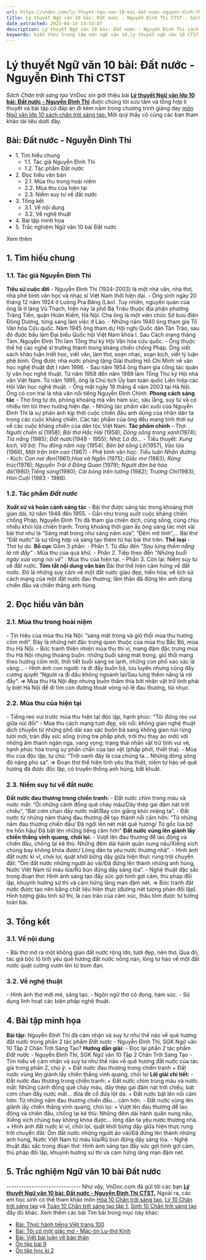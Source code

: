 ```yaml
---
url: https://vndoc.com/ly-thuyet-ngu-van-10-bai-dat-nuoc-nguyen-dinh-thi-ctst-292462
title: Lý thuyết Ngữ văn 10 bài: Đất nước - Nguyễn Đình Thi CTST - Sách Chân trời sáng tạo - VnDoc.com
date_extracted: 2025-04-14 14:53:07
description: Lý thuyết Ngữ văn 10 bài: Đất nước - Nguyễn Đình Thi sách Chân trời sáng tạo được VnDoc sưu tầm và giới thiệu  để tham khảo chuẩn bị cho bài giảng học kì mới sắp tới đây của mình.
keywords: kiến thức trọng tâm môn ngữ văn 10,lý thuyết ngữ văn 10 CTST,ngữ văn lớp 10,ôn tập lý thuyết văn lớp 10,lý thuyết môn ngữ văn 10,lý thuyết văn 10 CTST,Lý thuyết môn ngữ văn 10 bài Đất nước - Nguyễn Đình Thi,Đất nước - Nguyễn Đình Thi,trắc nghiệm ngữ văn 10 CTST,văn 10 chân trời sáng tạo
---
```


# Lý thuyết Ngữ văn 10 bài: Đất nước - Nguyễn Đình Thi CTST
 _Sách Chân trời sáng tạo_
VnDoc xin giới thiệu bài **[Lý thuyết Ngữ văn lớp 10 bài: Đất nước - Nguyễn Đình Thi](<https://vndoc.com/ly-thuyet-ngu-van-10-bai-dat-nuoc-nguyen-dinh-thi-ctst-292462>)** được chúng tôi sưu tầm và tổng hợp lí thuyết và bài tập có đáp án đi kèm nằm trong chương trình giảng dạy [môn Ngữ văn lớp 10 sách chân trời sáng tạo. ](<https://vndoc.com/ngu-van-10-chan-troi-sang-tao-tap1>)Mời quý thầy cô cùng các bạn tham khảo tài liệu dưới đây.
## Bài: Đất nước - Nguyễn Đình Thi
  * 1\. Tìm hiểu chung
    * 1.1. Tác giả Nguyễn Đình Thi
    * 1.2. Tác phẩm Đất nước 
  * 2\. Đọc hiểu văn bản 
    * 2.1. Mùa thu trong hoài niệm
    * 2.2. Mùa thu của hiện tại
    * 2.3. Niềm suy tư về đất nước
  * 3\. Tổng kết
    * 3.1. Về nội dung
    * 3.2. Về nghệ thuật
  * 4\. Bài tập minh họa
  * 5\. Trắc nghiệm Ngữ văn 10 bài Đất nước

Xem thêm
## **1\. Tìm hiểu chung**
### **1.1. Tác giả Nguyễn Đình Thi**
**Tiểu sử cuộc đời**
\- Nguyễn Đình Thi \(1924–2003\) là một nhà văn, nhà thơ, nhà phê bình văn học và nhạc sĩ Việt Nam thời hiện đại.
\- Ông sinh ngày 20 tháng 12 năm 1924 ở Luông Pra Băng \(Lào\). Tuy nhiên, nguyên quán của ông là ở làng Vũ Thạch, hiện nay là phố Bà Triệu thuộc địa phận phường Tràng Tiền, quận Hoàn Kiếm, Hà Nội. Cha ông là một viên chức Sở bưu điện Đông Dương, từng sang làm việc ở Lào.
\- Những năm 1940 ông tham gia Tổ Văn hóa Cứu quốc. Năm 1945 ông tham dự Hội nghị Quốc dân Tân Trào, sau đó được bầu làm Đại biểu Quốc hội Việt Nam khóa I. Sau Cách mạng tháng Tám, Nguyễn Đình Thi làm Tổng thư ký Hội Văn hóa cứu quốc.
\- Ông thuộc thế hệ các nghệ sĩ trưởng thành trong kháng chiến chống Pháp. Ông viết sách khảo luận triết học, viết văn, làm thơ, soạn nhạc, soạn kịch, viết lý luận phê bình. Ông được nhà nước phong tặng Giải thưởng Hồ Chí Minh về văn học nghệ thuật đợt I năm 1996.
\- Sau năm 1954 ông tham gia công tác quản lý văn học nghệ thuật. Từ năm 1958 đến năm 1989 làm Tổng Thư ký Hội nhà văn Việt Nam. Từ năm 1995, ông là Chủ tịch Ủy ban toàn quốc Liên hiệp các Hội Văn học nghệ thuật.
\- Ông mất ngày 18 tháng 4 năm 2003 tại Hà Nội. Ông có con trai là nhà văn nổi tiếng Nguyễn Đình Chính.
**Phong cách sáng tác**
\- Thơ ông tự do, phóng khoáng mà vẫn hàm súc, sâu lắng, suy tư và có nhiều tìm tòi theo hướng hiện đại.
\- Những tác phẩm văn xuôi của Nguyễn Đình Thi là sự phản ánh kịp thời cuộc chiến đấu anh dũng của nhân dân ta trong các cuộc kháng chiến. Các tác phẩm của ông đều mang tính thời sự về các cuộc kháng chiến của dân tộc Việt Nam.
**Tác phẩm chính**
\- Thơ: _Người chiến sĩ_ \(1958\); _Bài thơ Hắc Hải_ \(1958\); _Dòng sông trong xanh_\(1974\); _Tia nắng_ \(1985\); _Đất nước_\(1948 - 1955\); _Nhớ; Lá đỏ..._
\- Tiểu thuyết: _Xung kích, Vỡ bờ; Thu đông năm nay_ \(1954\), _Bên bờ sông Lô_\(1957\), _Vào lửa_ \(1966\), _Mặt trận trên cao_ \(1967\)
\- Phê bình văn học: _Tiểu luận Nhận đường._
\- Kịch: _Con nai đen_\(1961\);_Hoa và Ngần_ \(1975\); _Giấc mơ_ \(1983\); _Rừng trúc_\(1978\); _Nguyễn Trãi ở Đông Quan_ \(1979\); _Người đàn bà hóa đá_\(1980\);_Tiếng sóng_\(1980\); _Cái bóng trên tường_ \(1982\); _Trương Chi_\(1983\); _Hòn Cuội_ \(1983 - 1986\).
### **1.2. Tác phẩm** _Đất nước_
**Xuất xứ và hoàn cảnh sáng tác**
\- Bài thơ được sáng tác trong khoảng thời gian dài, từ năm 1948 đến 1955.
\- Gần như trong suốt cuộc kháng chiến chống Pháp, Nguyễn Đình Thi đã tham gia chiến dịch, cùng sống, cùng chịu nhiều khói lửa chiến tranh. Trong khoảng thời gian ấy ông sáng tác một vài bài thơ như là “Sáng mát trong như sáng năm xưa”, “Đêm mít tinh”,... Bài thơ “Đất nước” là sự tổng hợp và sáng tạo thêm từ hai bài thơ trên.
**Thể loại**
\- Thơ tự do.
**Bố cục**
Gồm 3 phần:
\- Phần 1. Từ đầu đến _“Sau lưng thềm nắng lá rơi đầy”_ : Mùa thu của quá khứ.
\- Phần 2. Tiếp theo đến _“Những buổi ngày xưa vọng nói về”_ : Mùa thu của hiện tại.
\- Phần 3. Còn lại: Niềm suy tư về đất nước.
**Tóm tắt nội dung văn bản**
Bài thơ thể hiện cảm hứng về đất nước. Đó là những suy cảm về một đất nước giàu đẹp, hiền hòa; về lịch sử cách mạng của một đất nước đau thương; lầm thân đã đứng lên anh dũng chiến đấu và chiến thắng anh hùng.
## **2\. Đọc hiểu văn bản**
### **2.1. Mùa thu trong hoài niệm**
\- Tín hiệu của mùa thu Hà Nội: “sáng mát trong và gió thổi mùa thu hương cốm mới”. Đây là những nét đặc trưng quen thuộc của mùa thu Bắc Bộ, mùa thu Hà Nội.
\- Bức tranh thiên nhiên mùa thu thi vị, mang đậm đặc trưng mùa thu Hà Nội nhưng thoáng buồn: những buổi sáng mát trong, gió thổi mang theo hương cốm mới, thời tiết buổi sáng se lạnh, những con phố xao xác lá vàng…
\- Hình ảnh con người: ra đi đầy buồn bã, lưu luyến nhưng cũng đầy cương quyết “Người ra đi đầu không ngoảnh lại/Sau lưng thềm nắng lá rơi đầy”.
=> Mùa thu Hà Nội đẹp nhưng buồn thấm thía bởi nhân vật trữ tình phải ly biệt Hà Nội để đi tìm con đường thoát vòng nô lệ đau thương, tủi nhục.
### **2.2. Mùa thu của hiện tại**
\- Tiếng reo vui trước mùa thu hiện tại độc lập, hạnh phúc: “Tôi đứng reo vui giữa núi đồi”
\- Mùa thu cách mạng tươi đẹp, sôi nổi: không gian nghệ thuật dịch chuyển từ những phố dài xao xác buồn bã sang không gian núi rừng tươi mới, tràn đầy sức sống \(rừng tre phấp phới, trời thu thay áo mới\) với những âm thanh ngân nga, vang vọng; trạng thái nhân vật trữ tình vui vẻ, hạnh phúc hòa trong sự phấn chấn của tạo vật \(phấp phới, thiết tha\).
\- Mùa thu của độc lập, tự chủ: “Trời xanh đây là của chúng ta… Những dòng sông đỏ nặng phù sa”.
=> Đoạn thơ thể hiện tình yêu tha thiết, niềm tự hào về quê hương đã được độc lập, có truyền thống anh hùng, bất khuất.
### **2.3. Niềm suy tư về đất nước**
**Đất nước đau thương trong chiến tranh:**
\- Đất nước chìm trong máu và nước mắt: “Ôi những cánh đồng quê chảy máu/Dây thép gai đâm nát trời chiều”, “Bát cơm chan đầy nước mắt/Bay còn giằng khỏi miệng ta”.
\- Đất nước từ những năm tháng đau thương để tạo thành nỗi căm hờn: “Từ những năm đau thương chiến đấu/ Ðã ngời lên nét mặt quê hương/ Từ gốc lúa bờ tre hồn hậu/ Ðã bật lên những tiếng căm hờn”
**Đất nước vùng lên giành lấy chiến thắng vinh quang, chói lọi:**
\- Vượt lên đau thương để lao động và chiến đấu, chống lại kẻ thù: Những đêm dài hành quân nung nấu/Xiềng xích chúng bay không khóa được/ Lòng dân ta yêu nước thương nhà”.
\- Hình ảnh đất nước kì vĩ, chói lọi, quật khởi bừng dậy giữa hiện thực rung trời chuyển đất: “Ôm đất nước những người áo vải/Đã đứng lên thành những anh hùng, Nước Việt Nam từ máu lửa/Rũ bùn đứng dậy sáng lòa”.
\- Nghệ thuật đặc sắc trong đoạn thơ: Hình ảnh sáng tạo đầy sức gợi hình gợi cảm, thủ pháp đối lập, khuynh hướng sử thi và cảm hứng lãng mạn đậm nét.
=> Bức tranh đất nước được tạo nên bằng chất liệu hiện thực \(đường nét tương phản đối lập\). Hình tượng giàu tính sử thi, là cao trào của cảm xúc, thâu tóm được tư tưởng toàn bài.
## **3\. Tổng kết**
### **3.1. Về nội dung**
\- Bài thơ mở ra một không gian đất nước rộng lớn, tươi đẹp, nên thơ. Qua đó, tác giả bộc lộ tình yêu quê hương đất nước nồng nàn, lòng tự hào về một đất nước quật cường vươn lên từ bom đạn.
### **3.2. Về nghệ thuật**
\- Hình ảnh thơ mới mẻ, sáng tạo.
\- Ngôn ngữ thơ cô đọng, hàm súc.
\- Sử dụng linh hoạt các biện pháp nghệ thuật.
## **4\. Bài tập minh họa**
**Bài tập:** Nguyễn Đình Thi đã cảm nhận và suy tư như thế nào về quê hương đất nước trong phần 2 tác phẩm _Đất nước -_ Nguyễn Đình Thi, SGK Ngữ văn 10 Tập 2 Chân Trời Sáng Tạo?
**Hướng dẫn giải:**
\- Đọc lại phần 2 tác phẩm _Đất nước -_ Nguyễn Đình Thi, SGK Ngữ văn 10 Tập 2 Chân Trời Sáng Tạo
\- Tìm hiểu về cảm nhận và suy tư như thế nào về quê hương đất nước của tác giả trong phần 2, chú ý:
\+ Đất nước đau thương trong chiến tranh
\+ Đất nước vùng lên giành lấy chiến thắng vinh quang, chói lọi
**Lời giải chi tiết:**
\- Đất nước đau thương trong chiến tranh:
\+ Đất nước chìm trong máu và nước mắt: Những cánh đồng quê chảy máu, dây thép gai đâm nát trời chiều, bát cơm chan đầy nước mắt… đứa đè cổ đứa lột da.
\+ Đất nước bật lên nỗi căm hờn: Từ những năm đau thương chiến đấu… căm hờn.
\- Đất nước vùng lên giành lấy chiến thắng vinh quang, chói lọi:
\+ Vượt lên đau thương để lao động và chiến đấu, chống lại kẻ thù: Những đêm dài hành quân nung nấu, Xiềng xích chúng bay không khóa được… lòng dân ta yêu nước thương nhà.
\+ Hình ảnh đất nước kì vĩ, chói lọi, quật khởi bừng dậy giữa hiện thực rung trời chuyển đất: Ôm đất nước những người áo vải/Đã đứng lên thành những anh hùng, Nước Việt Nam từ máu lửa/Rũ bùn đứng dậy sáng lòa.
\- Nghệ thuật đặc sắc trong đoạn thơ: Hình ảnh sáng tạo đầy sức gợi hình gợi cảm, thủ pháp đối lập, khuynh hướng sử thi và cảm hứng lãng mạn đậm nét.
## 5\. Trắc nghiệm Ngữ văn 10 bài Đất nước
 _\------------------------------_
Như vậy, VnDoc.com đã gửi tới các bạn **[Lý thuyết Ngữ văn 10 bài: Đất nước - Nguyễn Đình Thi CTST.](<https://vndoc.com/ly-thuyet-ngu-van-10-bai-dat-nuoc-nguyen-dinh-thi-ctst-292462>)** Ngoài ra, các em học sinh có thể tham khảo môn [Hóa 10 Chân trời sáng tạo](<https://vndoc.com/hoa-10-chan-troi-sang-tao>), [Lý 10 Chân trời sáng tạo](<https://vndoc.com/vat-ly-10-chan-troi-sang-tao>) và [Toán 10 Chân trời sáng tạo tập 1](<https://vndoc.com/toan-10-chan-troi-sang-tao-tap1>), [Sinh 10 Chân trời sáng tạo](<https://vndoc.com/sinh-hoc-10-chan-troi-sang-tao>) đầy đủ khác.
Xem thêm các bài Tìm bài trong mục này khác:
  * [Bài: Thực hành tiếng Việt trang 100](</ly-thuyet-ngu-van-10-bai-thuc-hanh-tieng-viet-trang-100-ctst-292467>)
  * [Bài: Tôi có một giấc mơ - Mác-tin Lu-thơ Kinh](</ly-thuyet-ngu-van-10-bai-toi-co-mot-giac-mo-mac-tin-lu-tho-kinh-ctst-292470>)
  * [Bài: Viết bài luận về bản thân](</ly-thuyet-ngu-van-10-bai-viet-bai-luan-ve-ban-than-ctst-292484>)
  * [Ôn tập bài 9](</ly-thuyet-ngu-van-10-bai-on-tap-bai-9-ctst-292633>)
  * [Ôn tập học kì 2](</ly-thuyet-ngu-van-10-bai-on-tap-hoc-ki-2-ctst-292645>)

